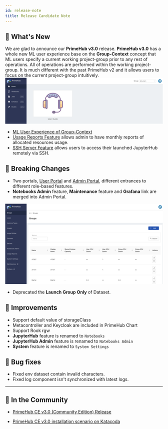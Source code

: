 ```yaml
---
id: release-note
title: Release Candidate Note
---
```


## 🌟 What's New

We are glad to announce our **PrimeHub v3.0** release. **PrimeHub v3.0** has a whole new ML user experience base on the **Group-Context** concept that ML users specify a current working project-group prior to any rest of operations. All of operations are performed within the working project-group. It is much different with the past PrimeHub v2 and it allows users to focus on the current project-group intuitively.
![](assets/v3-landing-user.png)

+ [ML User Experience of Group-Context](getting-started-user)
+ [Usage Reports Feature](guide_manual/admin-report) allows admin to have monthly reports of allocated resources usage.
+ [SSH Server Feature](guide_manual/ssh-config) allows users to access their launched JupyterHub remotely via SSH.
  
## 🦄 Breaking Changes

+ Two portals, [User Portal](quickstart/login-portal-user) and [Admin Portal](quickstart/login-portal-admin), different entrances to different role-based features.
+ **Notebooks Admin** feature, **Maintenance** feature and **Grafana** link are merged into Admin Portal.
  
![](assets/v3-admin-portal.png)

+ Deprecated the **Launch Group Only** of Dataset.

## 🚀 Improvements

+ Support default value of storageClass
+ Metacontroller and Keycloak are included in PrimeHub Chart
+ Support Rook rgw
+ **JupyterHub** feature is renamed to `Notebooks`
+ **JupyterHub Admin** feature is renamed to `Notebooks Admin`
+ **System** feature is renamed to `System Settings`

## 🧰 Bug fixes

+ Fixed env dataset contain invalid characters.
+ Fixed log component isn't synchronized with latest logs.
  
---

## 🎪 In the Community

+ [PrimeHub CE v3.0 (Community Edition) Release](https://github.com/InfuseAI/primehub/releases)

+ [PrimeHub CE v3.0 installation scenario on Katacoda](https://www.katacoda.com/infuseai)

